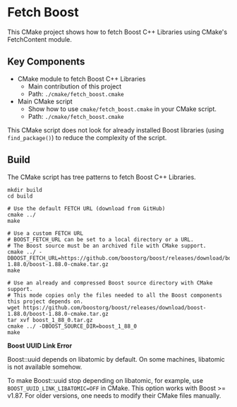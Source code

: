 # Fetch Boost

This CMake project shows how to fetch Boost C++ Libraries using CMake's FetchContent module.

## Key Components

- CMake module to fetch Boost C++ Libraries
  - Main contribution of this project
  - Path: `./cmake/fetch_boost.cmake`
- Main CMake script
  - Show how to use `cmake/fetch_boost.cmake` in your CMake script.
  - Path: `./cmake/fetch_boost.cmake`

This CMake script does not look for already installed Boost libraries
(using `find_package()`) to reduce the complexity of the script.

## Build

The CMake script has tree patterns to fetch Boost C++ Libraries.

```shell
mkdir build
cd build

# Use the default FETCH URL (download from GitHub)
cmake ../
make

# Use a custom FETCH URL
# BOOST_FETCH_URL can be set to a local directory or a URL.
# The Boost source must be an archived file with CMake support.
cmake ../ -DBOOST_FETCH_URL=https://github.com/boostorg/boost/releases/download/boost-1.88.0/boost-1.88.0-cmake.tar.gz
make

# Use an already and compressed Boost source directory with CMake support.
# This mode copies only the files needed to all the Boost components this project depends on.
wget https://github.com/boostorg/boost/releases/download/boost-1.88.0/boost-1.88.0-cmake.tar.gz
tar xvf boost_1_88_0.tar.gz
cmake ../ -DBOOST_SOURCE_DIR=boost_1_88_0
make
```

**Boost UUID Link Error**

Boost::uuid depends on libatomic by default.
On some machines, libatomic is not available somehow.

To make Boost::uuid stop depending on libatomic, for example,
use `BOOST_UUID_LINK_LIBATOMIC=OFF` in CMake.
This option works with Boost >= v1.87.
For older versions, one needs to modify their CMake files manually.